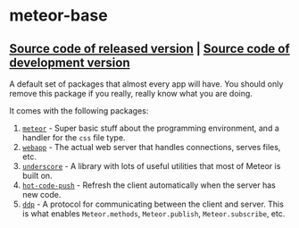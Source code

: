 # meteor-base
[Source code of released version](https://github.com/meteor/meteor/tree/master/packages/meteor-base) | [Source code of development version](https://github.com/meteor/meteor/tree/master/packages/meteor-base)
---

A default set of packages that almost every app will have. You should only remove this package if you really, really know what you are doing.

It comes with the following packages:

1. [`meteor`](https://atmospherejs.com/meteor/meteor) - Super basic stuff about the programming environment, and a handler for the `css` file type.
2. [`webapp`](https://atmospherejs.com/meteor/webapp) - The actual web server that handles connections, serves files, etc.
3. [`underscore`](https://atmospherejs.com/meteor/underscore) - A library with lots of useful utilities that most of Meteor is built on.
4. [`hot-code-push`](https://atmospherejs.com/meteor/hot-code-push) - Refresh the client automatically when the server has new code.
5. [`ddp`](https://atmospherejs.com/meteor/ddp) - A protocol for communicating between the client and server. This is what enables `Meteor.methods`, `Meteor.publish`, `Meteor.subscribe`, etc.
